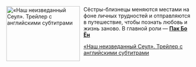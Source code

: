 <!--2025-05-22 08:00:41-->
<div class="yb">
  <div class="rss kino_kino"><a href="https://www.kino-teatr.ru/video/49734/" title="«Наш неизведанный Сеул». Трейлер с английскими субтитрами"><img src="https://www.kino-teatr.ru/video/4/3/49734/poster.jpg" width="196" height="147" align="left" hspace="5" style="margin: 0px 10px 0px 5px" alt="«Наш неизведанный Сеул». Трейлер с английскими субтитрами"/></a>Сёстры-близнецы меняются местами на фоне личных трудностей и отправляются в путешествие, чтобы познать любовь и жизнь заново. В главной роли — <a href=https://www.kino-teatr.ru/kino/acter/w/asia/392843/bio/ target=_blank><strong>Пак Бо Ён</strong></a> <p class="titl"><a href="https://www.kino-teatr.ru/video/49734/">«Наш неизведанный Сеул». Трейлер с английскими субтитрами</a></p></div>
</div>
